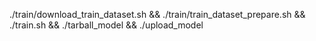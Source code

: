 ./train/download_train_dataset.sh &&
./train/train_dataset_prepare.sh &&
./train.sh &&
./tarball_model &&
./upload_model
